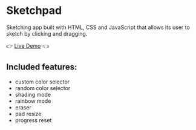 # Sketchpad
Sketching app built with HTML, CSS and JavaScript that allows its user to sketch by clicking and dragging.

:point_right: [Live Demo](https://mihai-alex.github.io/sketchpad/) :point_left:

## Included features:
* custom color selector
* random color selector
* shading mode
* rainbow mode
* eraser
* pad resize
* progress reset
